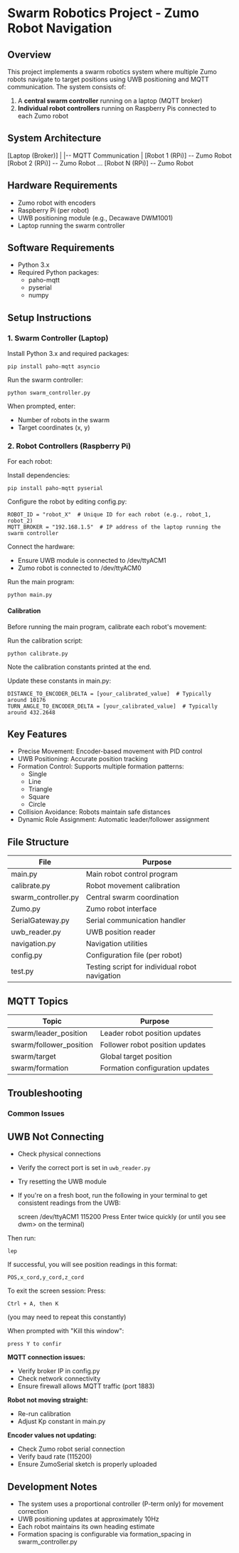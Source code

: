 # Swarm Robotics Project - Zumo Robot Navigation

## Overview

This project implements a swarm robotics system where multiple Zumo robots navigate to target positions using UWB positioning and MQTT communication. The system consists of:

1. A **central swarm controller** running on a laptop (MQTT broker)
2. **Individual robot controllers** running on Raspberry Pis connected to each Zumo robot

## System Architecture

[Laptop (Broker)]
|
|-- MQTT Communication
|
[Robot 1 (RPi)] -- Zumo Robot
[Robot 2 (RPi)] -- Zumo Robot
...
[Robot N (RPi)] -- Zumo Robot

## Hardware Requirements

- Zumo robot with encoders
- Raspberry Pi (per robot)
- UWB positioning module (e.g., Decawave DWM1001)
- Laptop running the swarm controller

## Software Requirements

- Python 3.x
- Required Python packages:
  - paho-mqtt
  - pyserial
  - numpy

## Setup Instructions

### 1. Swarm Controller (Laptop)

Install Python 3.x and required packages:

    pip install paho-mqtt asyncio

Run the swarm controller:

    python swarm_controller.py

When prompted, enter:

- Number of robots in the swarm
- Target coordinates (x, y)

### 2. Robot Controllers (Raspberry Pi)

For each robot:

Install dependencies:

    pip install paho-mqtt pyserial

Configure the robot by editing config.py:

    ROBOT_ID = "robot_X"  # Unique ID for each robot (e.g., robot_1, robot_2)
    MQTT_BROKER = "192.168.1.5"  # IP address of the laptop running the swarm controller

Connect the hardware:

- Ensure UWB module is connected to /dev/ttyACM1
- Zumo robot is connected to /dev/ttyACM0

Run the main program:

    python main.py

#### Calibration

Before running the main program, calibrate each robot's movement:

Run the calibration script:

    python calibrate.py

Note the calibration constants printed at the end.

Update these constants in main.py:

    DISTANCE_TO_ENCODER_DELTA = [your_calibrated_value]  # Typically around 10176
    TURN_ANGLE_TO_ENCODER_DELTA = [your_calibrated_value]  # Typically around 432.2648

## Key Features

- Precise Movement: Encoder-based movement with PID control
- UWB Positioning: Accurate position tracking
- Formation Control: Supports multiple formation patterns:
  - Single
  - Line
  - Triangle
  - Square
  - Circle
- Collision Avoidance: Robots maintain safe distances
- Dynamic Role Assignment: Automatic leader/follower assignment

## File Structure

| File                | Purpose                                        |
| ------------------- | ---------------------------------------------- |
| main.py             | Main robot control program                     |
| calibrate.py        | Robot movement calibration                     |
| swarm_controller.py | Central swarm coordination                     |
| Zumo.py             | Zumo robot interface                           |
| SerialGateway.py    | Serial communication handler                   |
| uwb_reader.py       | UWB position reader                            |
| navigation.py       | Navigation utilities                           |
| config.py           | Configuration file (per robot)                 |
| test.py             | Testing script for individual robot navigation |

## MQTT Topics

| Topic                   | Purpose                         |
| ----------------------- | ------------------------------- |
| swarm/leader_position   | Leader robot position updates   |
| swarm/follower_position | Follower robot position updates |
| swarm/target            | Global target position          |
| swarm/formation         | Formation configuration updates |

## Troubleshooting

### Common Issues

## UWB Not Connecting

- Check physical connections
- Verify the correct port is set in `uwb_reader.py`
- Try resetting the UWB module
- If you're on a fresh boot, run the following in your terminal to get consistent readings from the UWB:

  screen /dev/ttyACM1 115200
  Press Enter twice quickly (or until you see dwm> on the terminal)

Then run:

    lep

If successful, you will see position readings in this format:

    POS,x_cord,y_cord,z_cord

To exit the screen session:
Press:

    Ctrl + A, then K

(you may need to repeat this constantly)

When prompted with "Kill this window":

    press Y to confir

**MQTT connection issues:**

- Verify broker IP in config.py
- Check network connectivity
- Ensure firewall allows MQTT traffic (port 1883)

**Robot not moving straight:**

- Re-run calibration
- Adjust Kp constant in main.py

**Encoder values not updating:**

- Check Zumo robot serial connection
- Verify baud rate (115200)
- Ensure ZumoSerial sketch is properly uploaded

## Development Notes

- The system uses a proportional controller (P-term only) for movement correction
- UWB positioning updates at approximately 10Hz
- Each robot maintains its own heading estimate
- Formation spacing is configurable via formation_spacing in swarm_controller.py
